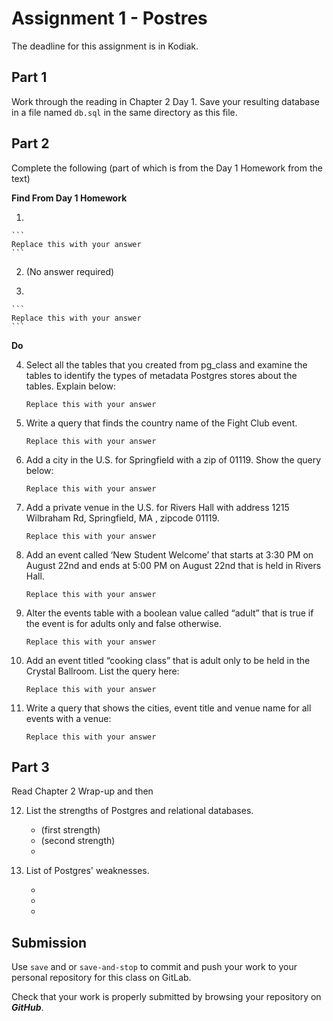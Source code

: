 
# Assignment 1 - Postres

The deadline for this assignment is in Kodiak.

## Part 1

Work through the reading in Chapter 2 Day 1. Save your resulting database
in a file named `db.sql` in the same directory as this file.

## Part 2

Complete the following (part of which is from the Day 1 Homework from the text)

**Find From Day 1 Homework**

1.

    ```
    Replace this with your answer
    ```

2. (No answer required)

1.

    ```
    Replace this with your answer
    ```

**Do**

4. Select all the tables that you created from pg_class and examine the tables to identify the types of metadata Postgres stores about the tables. Explain below:

    ```
    Replace this with your answer
    ```

5. Write a query that finds the country name of the Fight Club event.

    ```
    Replace this with your answer
    ```

3. Add a city in the U.S. for Springfield with a zip of 01119. Show the query below:

    ```
    Replace this with your answer
    ```

4. Add a private venue in the U.S. for Rivers Hall with address 1215 Wilbraham Rd, Springfield, MA , zipcode 01119.

    ```
    Replace this with your answer
    ```

5. Add an event called ‘New Student Welcome’ that starts at 3:30 PM on August 22nd and ends at 5:00 PM on August 22nd that is held in Rivers Hall.

    ```
    Replace this with your answer
    ```

6. Alter the events table with a boolean value called “adult” that is true if the event is for adults only and false otherwise.

    ```
    Replace this with your answer
    ```

7. Add an event titled “cooking class” that is adult only to be held in the Crystal Ballroom. List the query here:

    ```
    Replace this with your answer
    ```

8. Write a query that shows the cities, event title and venue name for all events with a venue:

    ```
    Replace this with your answer
    ```

## Part 3

Read Chapter 2 Wrap-up and then

12. List the strengths of Postgres and relational databases.

    * (first strength)
    * (second strength)
    *

13. List of Postgres' weaknesses.

    *
    *
    *

## Submission

Use `save` and or `save-and-stop` to commit and push your work to your
personal repository for this class on GitLab.

Check that your work is properly submitted by browsing your repository
on ***GitHub***.
